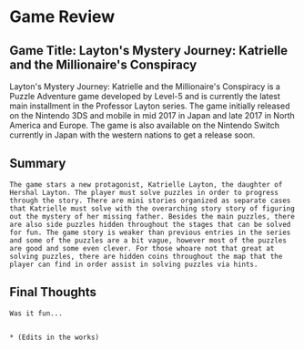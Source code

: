 # Game Review
 
  ## Game Title: Layton's Mystery Journey: Katrielle and the Millionaire's Conspiracy
 Layton's Mystery Journey: Katrielle and the Millionaire's Conspiracy is a Puzzle Adventure game developed by Level-5 and is currently the latest main installment in the Professor Layton series. The game initially released on the Nintendo 3DS and mobile in mid 2017 in Japan and late 2017 in North America and Europe. The game is also available on the Nintendo Switch currently in Japan with the western nations to get a release soon.
  ## Summary
    The game stars a new protagonist, Katrielle Layton, the daughter of Hershal Layton. The player must solve puzzles in order to progress through the story. There are mini stories organized as separate cases that Katrielle must solve with the overarching story story of figuring out the mystery of her missing father. Besides the main puzzles, there are also side puzzles hidden throughout the stages that can be solved for fun. The game story is weaker than previous entries in the series and some of the puzzles are a bit vague, however most of the puzzles are good and some even clever. For those whoare not that great at solving puzzles, there are hidden coins throughout the map that the player can find in order assist in solving puzzles via hints.
    
  ## Final Thoughts
    Was it fun...
    
    
    * (Edits in the works)
